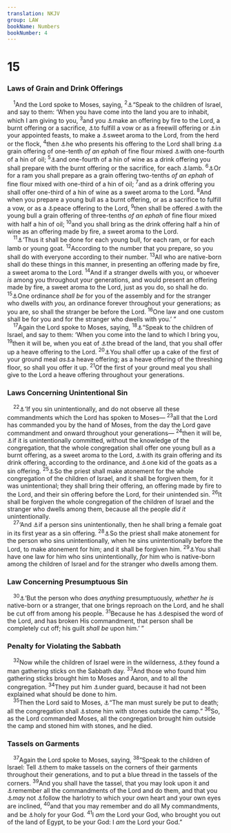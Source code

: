 ```yaml
---
translation: NKJV
group: LAW
bookName: Numbers 
bookNumber: 4
---
```


<div class="title"><h1>15</h1><h3>Laws of Grain and Drink Offerings</h3></div>
<span class="verse dan_15_1"> <sup>1</sup>And the Lord spoke to Moses, saying, </span>
<span class="verse dan_15_2"><sup>2</sup><a data-toggle="tooltip" data-placement="bottom" title="Lev. 23:10; Num. 15:18; Deut. 7:1">⚓</a>“Speak to the children of Israel, and say to them: ‘When you have come into the land you are to inhabit, which I am giving to you, </span>
<span class="verse dan_15_3"><sup>3</sup>and you <a data-toggle="tooltip" data-placement="bottom" title="Lev. 1:2, 3">⚓</a>make an offering by fire to the Lord, a burnt offering or a sacrifice, <a data-toggle="tooltip" data-placement="bottom" title="Lev. 7:16; 22:18, 21">⚓</a>to fulfill a vow or as a freewill offering or <a data-toggle="tooltip" data-placement="bottom" title="Lev. 23:2, 8, 12, 38; Num. 28:18, 19, 27; Deut. 16:10">⚓</a>in your appointed feasts, to make a <a data-toggle="tooltip" data-placement="bottom" title="Gen. 8:21; Ex. 29:18; Lev. 1:9">⚓</a>sweet aroma to the Lord, from the herd or the flock, </span>
<span class="verse dan_15_4"><sup>4</sup>then <a data-toggle="tooltip" data-placement="bottom" title="Lev. 2:1; 6:14">⚓</a>he who presents his offering to the Lord shall bring <a data-toggle="tooltip" data-placement="bottom" title="Ex. 29:40; Lev. 23:13">⚓</a>a grain offering of one-tenth <i>of</i> <i>an</i> <i>ephah</i> of fine flour mixed <a data-toggle="tooltip" data-placement="bottom" title="Lev. 14:10; Num. 28:5">⚓</a>with one-fourth of a hin of oil; </span>
<span class="verse dan_15_5"><sup>5</sup><a data-toggle="tooltip" data-placement="bottom" title="Num. 28:7, 14">⚓</a>and one-fourth of a hin of wine as a drink offering you shall prepare with the burnt offering or the sacrifice, for each <a data-toggle="tooltip" data-placement="bottom" title="Lev. 1:10; 3:6; Num. 15:11; 28:4, 5">⚓</a>lamb. </span>
<span class="verse dan_15_6"><sup>6</sup><a data-toggle="tooltip" data-placement="bottom" title="Num. 28:12, 14">⚓</a>Or for a ram you shall prepare as a grain offering two-tenths <i>of</i> <i>an</i> <i>ephah</i> of fine flour mixed with one-third of a hin of oil; </span>
<span class="verse dan_15_7"><sup>7</sup>and as a drink offering you shall offer one-third of a hin of wine as a sweet aroma to the Lord. </span>
<span class="verse dan_15_8"><sup>8</sup>And when you prepare a young bull as a burnt offering, or as a sacrifice to fulfill a vow, or as a <a data-toggle="tooltip" data-placement="bottom" title="Lev. 7:11">⚓</a>peace offering to the Lord, </span>
<span class="verse dan_15_9"><sup>9</sup>then shall be offered <a data-toggle="tooltip" data-placement="bottom" title="Num. 28:12, 14">⚓</a>with the young bull a grain offering of three-tenths <i>of</i> <i>an</i> <i>ephah</i> of fine flour mixed with half a hin of oil; </span>
<span class="verse dan_15_10"><sup>10</sup>and you shall bring as the drink offering half a hin of wine as an offering made by fire, a sweet aroma to the Lord.<br/></span>
<span class="verse dan_15_11"> <sup>11</sup><a data-toggle="tooltip" data-placement="bottom" title="Num. 28">⚓</a>‘Thus it shall be done for each young bull, for each ram, or for each lamb or young goat. </span>
<span class="verse dan_15_12"><sup>12</sup>According to the number that you prepare, so you shall do with everyone according to their number. </span>
<span class="verse dan_15_13"><sup>13</sup>All who are native-born shall do these things in this manner, in presenting an offering made by fire, a sweet aroma to the Lord. </span>
<span class="verse dan_15_14"><sup>14</sup>And if a stranger dwells with you, or whoever <i>is</i> among you throughout your generations, and would present an offering made by fire, a sweet aroma to the Lord, just as you do, so shall he do. </span>
<span class="verse dan_15_15"><sup>15</sup><a data-toggle="tooltip" data-placement="bottom" title="Ex. 12:49; Num. 9:14; 15:29">⚓</a>One ordinance <i>shall</i> <i>be</i> for you of the assembly and for the stranger who dwells <i>with</i> <i>you,</i> an ordinance forever throughout your generations; as you are, so shall the stranger be before the Lord. </span>
<span class="verse dan_15_16"><sup>16</sup>One law and one custom shall be for you and for the stranger who dwells with you.’ ”<br/></span>
<span class="verse dan_15_17"> <sup>17</sup>Again the Lord spoke to Moses, saying, </span>
<span class="verse dan_15_18"><sup>18</sup><a data-toggle="tooltip" data-placement="bottom" title="Num. 15:2; Deut. 26:1">⚓</a>“Speak to the children of Israel, and say to them: ‘When you come into the land to which I bring you, </span>
<span class="verse dan_15_19"><sup>19</sup>then it will be, when you eat of <a data-toggle="tooltip" data-placement="bottom" title="Josh. 5:11, 12">⚓</a>the bread of the land, that you shall offer up a heave offering to the Lord. </span>
<span class="verse dan_15_20"><sup>20</sup><a data-toggle="tooltip" data-placement="bottom" title="Ex. 34:26; Lev. 23:10, 14, 17; Deut. 26:2, 10; Prov. 3:9, 10">⚓</a>You shall offer up a cake of the first of your ground meal <i>as</i><a data-toggle="tooltip" data-placement="bottom" title="Lev. 2:14; 23:10, 16">⚓</a>a heave offering; as a heave offering of the threshing floor, so shall you offer it up. </span>
<span class="verse dan_15_21"><sup>21</sup>Of the first of your ground meal you shall give to the Lord a heave offering throughout your generations.<br/></span>
<div class="title"><h3>Laws Concerning Unintentional Sin</h3></div>
<span class="verse dan_15_22"> <sup>22</sup><a data-toggle="tooltip" data-placement="bottom" title="Lev. 4:2">⚓</a>‘If you sin unintentionally, and do not observe all these commandments which the Lord has spoken to Moses— </span>
<span class="verse dan_15_23"><sup>23</sup>all that the Lord has commanded you by the hand of Moses, from the day the Lord gave commandment and onward throughout your generations— </span>
<span class="verse dan_15_24"><sup>24</sup>then it will be, <a data-toggle="tooltip" data-placement="bottom" title="Lev. 4:13">⚓</a>if it is unintentionally committed, without the knowledge of the congregation, that the whole congregation shall offer one young bull as a burnt offering, as a sweet aroma to the Lord, <a data-toggle="tooltip" data-placement="bottom" title="Num. 15:8–10">⚓</a>with its grain offering and its drink offering, according to the ordinance, and <a data-toggle="tooltip" data-placement="bottom" title="Lev. 4:23">⚓</a>one kid of the goats as a sin offering. </span>
<span class="verse dan_15_25"><sup>25</sup><a data-toggle="tooltip" data-placement="bottom" title="Lev. 4:20; (Heb. 2:17)">⚓</a>So the priest shall make atonement for the whole congregation of the children of Israel, and it shall be forgiven them, for it was unintentional; they shall bring their offering, an offering made by fire to the Lord, and their sin offering before the Lord, for their unintended sin. </span>
<span class="verse dan_15_26"><sup>26</sup>It shall be forgiven the whole congregation of the children of Israel and the stranger who dwells among them, because all the people <i>did</i> <i>it</i> unintentionally.<br/></span>
<span class="verse dan_15_27"> <sup>27</sup>‘And <a data-toggle="tooltip" data-placement="bottom" title="Lev. 4:27–31">⚓</a>if a person sins unintentionally, then he shall bring a female goat in its first year as a sin offering. </span>
<span class="verse dan_15_28"><sup>28</sup><a data-toggle="tooltip" data-placement="bottom" title="Lev. 4:35">⚓</a>So the priest shall make atonement for the person who sins unintentionally, when he sins unintentionally before the Lord, to make atonement for him; and it shall be forgiven him. </span>
<span class="verse dan_15_29"><sup>29</sup><a data-toggle="tooltip" data-placement="bottom" title="Num. 15:15">⚓</a>You shall have one law for him who sins unintentionally, <i>for</i> him who is native-born among the children of Israel and for the stranger who dwells among them.<br/></span>
<div class="title"><h3>Law Concerning Presumptuous Sin</h3></div>
<span class="verse dan_15_30"> <sup>30</sup><a data-toggle="tooltip" data-placement="bottom" title="Num. 14:40–44; Deut. 1:43; 17:12; Ps. 19:13; Heb. 10:26">⚓</a>‘But the person who does <i>anything</i> presumptuously, <i>whether</i> <i>he</i> <i>is</i> native-born or a stranger, that one brings reproach on the Lord, and he shall be cut off from among his people. </span>
<span class="verse dan_15_31"><sup>31</sup>Because he has <a data-toggle="tooltip" data-placement="bottom" title="2 Sam. 12:9; Prov. 13:13">⚓</a>despised the word of the Lord, and has broken His commandment, that person shall be completely cut off; his guilt <i>shall</i> <i>be</i> upon him.’ ”<br/></span>
<div class="title"><h3>Penalty for Violating the Sabbath</h3></div>
<span class="verse dan_15_32"> <sup>32</sup>Now while the children of Israel were in the wilderness, <a data-toggle="tooltip" data-placement="bottom" title="Ex. 31:14, 15; 35:2, 3">⚓</a>they found a man gathering sticks on the Sabbath day. </span>
<span class="verse dan_15_33"><sup>33</sup>And those who found him gathering sticks brought him to Moses and Aaron, and to all the congregation. </span>
<span class="verse dan_15_34"><sup>34</sup>They put him <a data-toggle="tooltip" data-placement="bottom" title="Lev. 24:12">⚓</a>under guard, because it had not been explained what should be done to him.<br/></span>
<span class="verse dan_15_35"> <sup>35</sup>Then the Lord said to Moses, <a data-toggle="tooltip" data-placement="bottom" title="Ex. 31:14, 15">⚓</a>“The man must surely be put to death; all the congregation shall <a data-toggle="tooltip" data-placement="bottom" title="Lev. 24:14; Deut. 21:21; 1 Kin. 21:13; Acts 7:58">⚓</a>stone him with stones outside the camp.” </span>
<span class="verse dan_15_36"><sup>36</sup>So, as the Lord commanded Moses, all the congregation brought him outside the camp and stoned him with stones, and he died.<br/></span>
<div class="title"><h3>Tassels on Garments</h3></div>
<span class="verse dan_15_37"> <sup>37</sup>Again the Lord spoke to Moses, saying, </span>
<span class="verse dan_15_38"><sup>38</sup>“Speak to the children of Israel: Tell <a data-toggle="tooltip" data-placement="bottom" title="Deut. 22:12; Matt. 23:5">⚓</a>them to make tassels on the corners of their garments throughout their generations, and to put a blue thread in the tassels of the corners. </span>
<span class="verse dan_15_39"><sup>39</sup>And you shall have the tassel, that you may look upon it and <a data-toggle="tooltip" data-placement="bottom" title="Ps. 103:18">⚓</a>remember all the commandments of the Lord and do them, and that you <a data-toggle="tooltip" data-placement="bottom" title="Deut. 29:19">⚓</a><i>may</i> not <a data-toggle="tooltip" data-placement="bottom" title="Ps. 73:27; 106:39; James 4:4">⚓</a>follow the harlotry to which your own heart and your own eyes are inclined, </span>
<span class="verse dan_15_40"><sup>40</sup>and that you may remember and do all My commandments, and be <a data-toggle="tooltip" data-placement="bottom" title="(Lev. 11:44, 45; Rom. 12:1; Col. 1:22; 1 Pet. 1:15, 16)">⚓</a>holy for your God. </span>
<span class="verse dan_15_41"><sup>41</sup>I <i>am</i> the Lord your God, who brought you out of the land of Egypt, to be your God: I <i>am</i> the Lord your God.”<br/></span>
